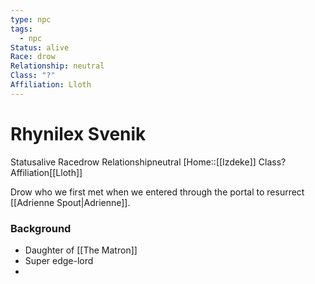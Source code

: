 ```yaml
---
type: npc
tags:
  - npc
Status: alive
Race: drow
Relationship: neutral
Class: "?"
Affiliation: Lloth
---
```


# Rhynilex Svenik
<span class="dataview inline-field"><span class="inline-field-key">Status</span><span class="inline-field-value">alive</span></span>
<span class="dataview inline-field"><span class="inline-field-key">Race</span><span class="inline-field-value">drow</span></span>
<span class="dataview inline-field"><span class="inline-field-key">Relationship</span><span class="inline-field-value">neutral</span></span>
[Home::[[Izdeke]]
<span class="dataview inline-field"><span class="inline-field-key">Class</span><span class="inline-field-value">?</span></span>
<span class="dataview inline-field"><span class="inline-field-key">Affiliation</span><span class="inline-field-value">[[Lloth]]</span></span>

Drow who we first met when we entered through the portal to resurrect [[Adrienne Spout|Adrienne]].

### Background
- Daughter of [[The Matron]]
- Super edge-lord
- 